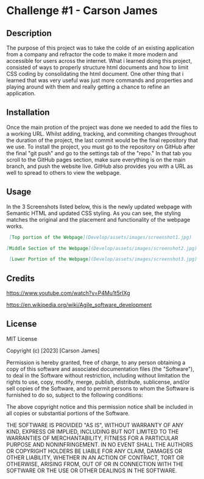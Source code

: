 # Challenge #1 - Carson James

## Description

The purpose of this project was to take the colde of an existing application from a company and refractor the code to make it more modern and accessible for users across the internet. What i learned doing this project, consisted of ways to properly structure html documents and how to limit CSS coding by consolidating the html document. One other thing that i learned that was very useful was just more commands and properties and playing around with them and really getting a chance to refine an application. 

## Installation

Once the main protion of the project was done we needed to add the files to a working URL. Whilst adding, tracking, and commiting changes throughout the duration of the project, the last commit would be the final repository that we use. To install the project, you must go to the repository on GitHub after the final "git push" and go to the settings tab of the "repo." In that tab you scroll to the GitHub pages section, make sure everything is on the main branch, and push the website live. GitHub also provides you with a URL as well to spread to others to view the webpage. 

## Usage

In the 3 Screenshots listed below, this is the newly updated webpage with Semantic HTML and updated CSS styling. As you can see, the styling matches the original and the placement and functionality of the webpage works. 

```md
 [Top portion of the Webpage](Develop/assets/images/screenshot1.jpg)
 ```

 ```md
 [Middle Section of the Webpage](Develop/assets/images/screenshot2.jpg)
 ```
```md
 [Lower Portion of the Webpage](Develop/assets/images/screenshot3.jpg)
 ```

 ## Credits

 https://www.youtube.com/watch?v=P4Mu1t5rIXg

 https://en.wikipedia.org/wiki/Agile_software_development

 ## License

MIT License

Copyright (c) [2023] [Carson James]

Permission is hereby granted, free of charge, to any person obtaining a copy
of this software and associated documentation files (the "Software"), to deal
in the Software without restriction, including without limitation the rights
to use, copy, modify, merge, publish, distribute, sublicense, and/or sell
copies of the Software, and to permit persons to whom the Software is
furnished to do so, subject to the following conditions:

The above copyright notice and this permission notice shall be included in all
copies or substantial portions of the Software.

THE SOFTWARE IS PROVIDED "AS IS", WITHOUT WARRANTY OF ANY KIND, EXPRESS OR
IMPLIED, INCLUDING BUT NOT LIMITED TO THE WARRANTIES OF MERCHANTABILITY,
FITNESS FOR A PARTICULAR PURPOSE AND NONINFRINGEMENT. IN NO EVENT SHALL THE
AUTHORS OR COPYRIGHT HOLDERS BE LIABLE FOR ANY CLAIM, DAMAGES OR OTHER
LIABILITY, WHETHER IN AN ACTION OF CONTRACT, TORT OR OTHERWISE, ARISING FROM,
OUT OF OR IN CONNECTION WITH THE SOFTWARE OR THE USE OR OTHER DEALINGS IN THE
SOFTWARE.
